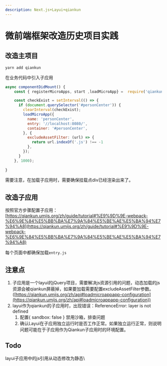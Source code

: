 ```yaml
---
description: Next.js+Layui+qiankun
---
```


# 微前端框架改造历史项目实践

## 改造主项目

```
yarn add qiankun
```

在业务代码中引入子应用

```javascript
async componentDidMount() {
    const { registerMicroApps, start ,loadMicroApp} =  require('qiankun')

    const checkExist = setInterval(() => {
      if (document.querySelector('#personCenter')) {
        clearInterval(checkExist);
        loadMicroApp({
          name: 'personCenter',
          entry: '//localhost:8080/',
          container: '#personCenter',
        }, {
          excludeAssetFilter: (url) => {
            return url.indexOf('.js') !== -1
          },
        });
      }
    }, 1000);
    
}
```

需要注意，在加载子应用时，需要确保挂载点div已经渲染出来了。

## 改造子应用

按照官方步骤配置子应用：[https://qiankun.umijs.org/zh/guide/tutorial#%E9%9D%9E-webpack-%E6%9E%84%E5%BB%BA%E7%9A%84%E5%BE%AE%E5%BA%94%E7%94%A8](https://qiankun.umijs.org/zh/guide/tutorial#%E9%9D%9E-webpack-%E6%9E%84%E5%BB%BA%E7%9A%84%E5%BE%AE%E5%BA%94%E7%94%A8)

每个页面中都确保加载`entry.js`

## 注意点

1. 子应用是一个layui的jQuery项目，需要解决js资源引用的问题，动态加载的js资源会被qiankun屏蔽掉，如果要加载需要配置excludeAssetFilter参数。([https://qiankun.umijs.org/zh/api#loadmicroappapp-configuration](https://qiankun.umijs.org/zh/api#loadmicroappapp-configuration))
2. layui作为qiankun的子应用时，出现错误：ReferenceError: layer is not defined
   1. 配置{ sandbox: false } 禁用沙箱，排查问题
   2. 确认Layui在子应用独立运行时是否工作正常。如果独立运行正常，则说明问题可能在于子应用作为Qiankun子应用时的环境配置。

## Todo

layui子应用中的js引用从动态修改为静态\
